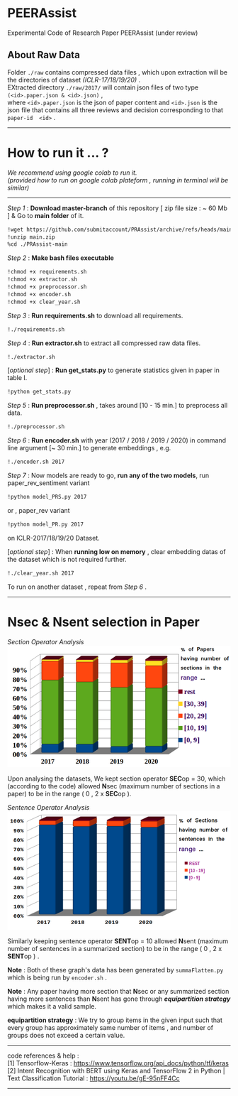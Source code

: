 # PEERAssist
Experimental Code of Research Paper PEERAssist (under review)

## About Raw Data

Folder ```./raw``` contains compressed data files , which upon extraction will be the directories of dataset _(ICLR-17/18/19/20)_ . <br>EXtracted directory ```./raw/2017/``` will contain json files of two type ```(<id>.paper.json & <id>.json)``` , <br>where ```<id>.paper.json``` is the json of paper content and ```<id>.json``` is the json file that contains all three reviews and decision corresponding to that ```paper-id  <id>``` .
***

# How to run it ... ?

_We recommend using google colab to run it. <br>    (provided how to run on google colab plateform , running in terminal will be similar)_
***

_Step 1_ :  **Download master-branch** of this repository [ zip file size : ~ 60 Mb ] & Go to **main folder** of it.
```bash
!wget https://github.com/submitaccount/PRAssist/archive/refs/heads/main.zip
!unzip main.zip
%cd ./PRAssist-main
```

_Step 2_ :  **Make bash files executable**
```bash
!chmod +x requirements.sh
!chmod +x extractor.sh
!chmod +x preprocessor.sh
!chmod +x encoder.sh
!chmod +x clear_year.sh
```
_Step 3_ :  **Run requirements.sh** to download all requirements.
```bash
!./requirements.sh
```
_Step 4_ : **Run extractor.sh** to extract all compressed raw data files.
```bash
!./extractor.sh
```
[_optional step_] : **Run get_stats.py** to generate statistics given in paper in table I.
```bash
!python get_stats.py
```
_Step 5_ :  **Run preprocessor.sh** ,  takes around [10 - 15 min.] to preprocess all data.
```bash
!./preprocessor.sh
```
_Step 6_ :  **Run encoder.sh** with year (2017 / 2018 / 2019 / 2020) in command line argument [~ 30 min.]  to generate embeddings , e.g.
```bash
!./encoder.sh 2017
```
_Step 7_ :  Now models are ready to go, **run any of the two models**, run paper_rev_sentiment variant
```bash
!python model_PRS.py 2017
```
or , paper_rev variant
```bash
!python model_PR.py 2017
```
on ICLR-2017/18/19/20 Dataset.


[_optional step_] :  When **running low on memory** , clear embedding datas of the dataset which is not required further.
```bash
!./clear_year.sh 2017
```
To run on another dataset , repeat from _Step 6_ .

***
# Nsec & Nsent selection in Paper 

_Section Operator Analysis_
![Alt text](./res/section_stat_final.png)

Upon analysing the datasets, We kept section operator **SEC**op = 30, which (according to the code) allowed **N**sec (maximum number of sections in a paper) to be in the range ( 0 , 2 x **SEC**op ). 

_Sentence Operator Analysis_
![Alt text](./res/sentence_stat_final.png)

Similarly keeping sentence operator  **SENT**op = 10 allowed **N**sent (maximum number of sentences in a summarized section) to be in the range ( 0 , 2 x **SENT**op ) .

**Note** : Both of these graph's data has been generated by ```summaFlatten.py``` which is being run by ```encoder.sh```  .


**Note** : Any paper having more section that **N**sec or any summarized section having more sentences than **N**sent has gone through **_equipartition strategy_** which makes it a valid sample. 

**equipartition strategy** : We try to group items in the given input such that every group has approximately same number of items , and number of groups does not exceed a certain value.

***

code references & help :<br>
[1] Tensorflow-Keras : https://www.tensorflow.org/api_docs/python/tf/keras <br>
[2] Intent Recognition with BERT using Keras and TensorFlow 2 in Python | Text Classification Tutorial : https://youtu.be/gE-95nFF4Cc

***

